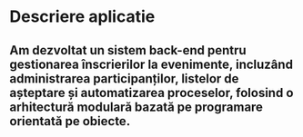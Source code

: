 #  Descriere aplicatie
## Am dezvoltat un sistem back-end pentru gestionarea înscrierilor la evenimente, incluzând administrarea participanților, listelor de așteptare și automatizarea proceselor, folosind o arhitectură modulară bazată pe programare orientată pe obiecte.